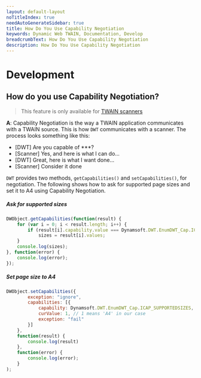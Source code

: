 ```yaml
---
layout: default-layout
noTitleIndex: true
needAutoGenerateSidebar: true
title: How Do You Use Capability Negotiation
keywords: Dynamic Web TWAIN, Documentation, Develop
breadcrumbText: How Do You Use Capability Negotiation
description: How Do You Use Capability Negotiation
---
```


# Development

## How do you use Capability Negotiation? 

> This feature is only available for [TWAIN scanners]({{site.getstarted}}hardware.html#twain-scanners)

**A**: Capability Negotiation is the way a TWAIN application communicates with a TWAIN source. This is how `DWT` communicates with a scanner. The process looks something like this:

* [DWT] Are you capable of ***?
* [Scanner] Yes, and here is what I can do...
* [DWT] Great, here is what I want done...
* [Scanner] Consider it done

`DWT` provides two methods, `getCapabilities()` and `setCapabilities()`, for negotiation. The following shows how to ask for supported page sizes and set it to A4 using Capability Negotiation.

##### Ask for supported sizes

``` javascript
DWObject.getCapabilities(function(result) {
    for (var i = 0; i < result.length; i++) {
        if (result[i].capability.value === Dynamsoft.DWT.EnumDWT_Cap.ICAP_SUPPORTEDSIZES)
            sizes = result[i].values;
    }
    console.log(sizes);
}, function(error) {
    console.log(error);
});
```

##### Set page size to A4

``` javascript
DWObject.setCapabilities({
        exception: "ignore",
        capabilities: [{
            capability: Dynamsoft.DWT.EnumDWT_Cap.ICAP_SUPPORTEDSIZES,
            curValue: 1, // 1 means 'A4' in our case
            exception: "fail"
        }]
    },
    function(result) {
        console.log(result)
    },
    function(error) {
        console.log(error);
    }
);
```
